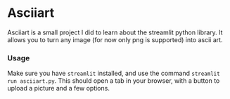 # Asciiart

Asciiart is a small project I did to learn about the streamlit python library.
It allows you to turn any image (for now only png is supported) into ascii art.

### Usage

Make sure you have `streamlit` installed, and use the command `streamlit run asciiart.py`.
This should open a tab in your browser, with a button to upload a picture and a few options.
